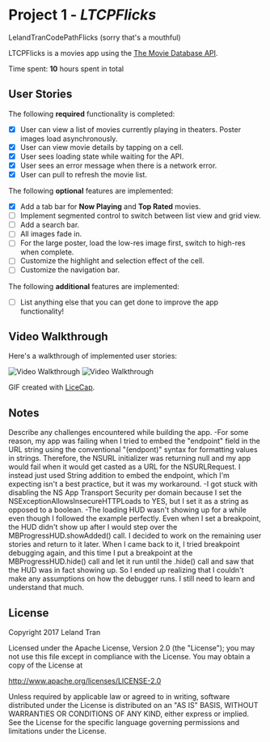 # Project 1 - *LTCPFlicks*
LelandTranCodePathFlicks (sorry that's a mouthful)

LTCPFlicks is a movies app using the [The Movie Database API](http://docs.themoviedb.apiary.io/#).

Time spent: **10** hours spent in total

## User Stories

The following **required** functionality is completed:

- [x] User can view a list of movies currently playing in theaters. Poster images load asynchronously.
- [x] User can view movie details by tapping on a cell.
- [x] User sees loading state while waiting for the API.
- [x] User sees an error message when there is a network error.
- [x] User can pull to refresh the movie list.

The following **optional** features are implemented:

- [x] Add a tab bar for **Now Playing** and **Top Rated** movies.
- [ ] Implement segmented control to switch between list view and grid view.
- [ ] Add a search bar.
- [ ] All images fade in.
- [ ] For the large poster, load the low-res image first, switch to high-res when complete.
- [ ] Customize the highlight and selection effect of the cell.
- [ ] Customize the navigation bar.

The following **additional** features are implemented:

- [ ] List anything else that you can get done to improve the app functionality!

## Video Walkthrough

Here's a walkthrough of implemented user stories:

<img src='http://i.imgur.com/c0xakAj.gif' title='Video Walkthrough' width='' alt='Video Walkthrough' />
<img src='http://i.imgur.com/7Kdo6vt.gif' title='Video Walkthrough' width='' alt='Video Walkthrough' />


GIF created with [LiceCap](http://www.cockos.com/licecap/).

## Notes

Describe any challenges encountered while building the app.
-For some reason, my app was failing when I tried to embed the "endpoint" field in the URL string using the conventional 
"\(endpont)" syntax for formatting values in strings. Therefore, the NSURL initializer was returning null and my app would fail when it would get casted as a URL for the NSURLRequest. I instead just used String addition to embed the endpoint, which I'm expecting isn't a best practice, but it was my workaround.
-I got stuck with disabling the NS App Transport Security per domain because I set the NSExceptionAllowsInsecureHTTPLoads to YES, but I set it as a string as opposed to a boolean.
-The loading HUD wasn't showing up for a while even though I followed the example perfectly. Even when I set a breakpoint, the HUD didn't show up after I would step over the MBProgressHUD.showAdded() call. I decided to work on the remaining user stories and return to it later. When I came back to it, I tried breakpoint debugging again, and this time I put a breakpoint at the MBProgressHUD.hide() call and let it run until the .hide() call and saw that the HUD was in fact showing up. So I ended up realizing that I couldn't make any assumptions on how the debugger runs. I still need to learn and understand that much.

## License

Copyright 2017 Leland Tran

Licensed under the Apache License, Version 2.0 (the "License");
you may not use this file except in compliance with the License.
You may obtain a copy of the License at

http://www.apache.org/licenses/LICENSE-2.0

Unless required by applicable law or agreed to in writing, software
distributed under the License is distributed on an "AS IS" BASIS,
WITHOUT WARRANTIES OR CONDITIONS OF ANY KIND, either express or implied.
See the License for the specific language governing permissions and
limitations under the License.
